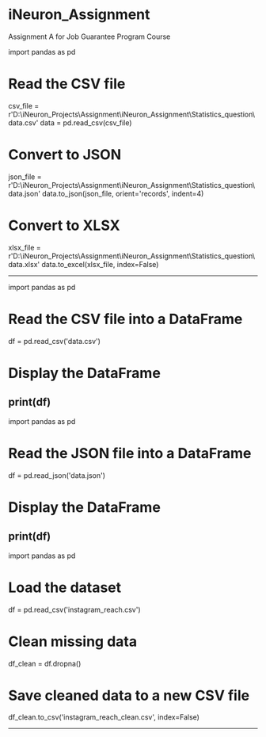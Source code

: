 # iNeuron_Assignment
Assignment A for Job Guarantee Program Course


import pandas as pd

# Read the CSV file
csv_file = r'D:\iNeuron_Projects\Assignment\iNeuron_Assignment\Statistics_question\data.csv'
data = pd.read_csv(csv_file)

# Convert to JSON
json_file = r'D:\iNeuron_Projects\Assignment\iNeuron_Assignment\Statistics_question\data.json'
data.to_json(json_file, orient='records', indent=4)

# Convert to XLSX
xlsx_file = r'D:\iNeuron_Projects\Assignment\iNeuron_Assignment\Statistics_question\data.xlsx'
data.to_excel(xlsx_file, index=False)


-------------------------------------------
import pandas as pd

# Read the CSV file into a DataFrame
df = pd.read_csv('data.csv')

# Display the DataFrame
print(df)
-------------------------------------------
import pandas as pd

# Read the JSON file into a DataFrame
df = pd.read_json('data.json')

# Display the DataFrame
print(df)
-------------------------------------------

import pandas as pd

# Load the dataset
df = pd.read_csv('instagram_reach.csv')

# Clean missing data
df_clean = df.dropna()

# Save cleaned data to a new CSV file
df_clean.to_csv('instagram_reach_clean.csv', index=False)

--------------------------------------------
